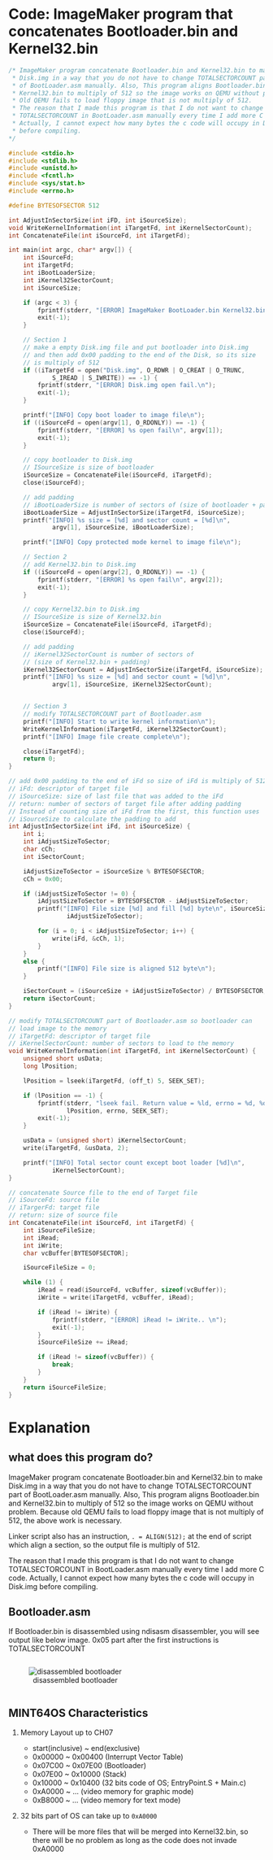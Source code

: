 # Code: ImageMaker program that concatenates Bootloader.bin and Kernel32.bin

```c
/* ImageMaker program concatenate Bootloader.bin and Kernel32.bin to make
 * Disk.img in a way that you do not have to change TOTALSECTORCOUNT part
 * of BootLoader.asm manually. Also, This program aligns Bootloader.bin and
 * Kernel32.bin to multiply of 512 so the image works on QEMU without problem.
 * Old QEMU fails to load floppy image that is not multiply of 512.
 * The reason that I made this program is that I do not want to change
 * TOTALSECTORCOUNT in BootLoader.asm manually every time I add more C code.
 * Actually, I cannot expect how many bytes the c code will occupy in Disk.img
 * before compiling.
*/

#include <stdio.h>
#include <stdlib.h>
#include <unistd.h>
#include <fcntl.h>
#include <sys/stat.h>
#include <errno.h>

#define BYTESOFSECTOR 512

int AdjustInSectorSize(int iFD, int iSourceSize);
void WriteKernelInformation(int iTargetFd, int iKernelSectorCount);
int ConcatenateFile(int iSourceFd, int iTargetFd);

int main(int argc, char* argv[]) {
    int iSourceFd;
    int iTargetFd;
    int iBootLoaderSize;
    int iKernel32SectorCount;
    int iSourceSize;

    if (argc < 3) {
    	fprintf(stderr, "[ERROR] ImageMaker BootLoader.bin Kernel32.bin\n");
    	exit(-1);
    }

    // Section 1
    // make a empty Disk.img file and put bootloader into Disk.img
    // and then add 0x00 padding to the end of the Disk, so its size
    // is multiply of 512
    if ((iTargetFd = open("Disk.img", O_RDWR | O_CREAT | O_TRUNC,
    		S_IREAD | S_IWRITE)) == -1) {
    	fprintf(stderr, "[ERROR] Disk.img open fail.\n");
    	exit(-1);
    }

    printf("[INFO] Copy boot loader to image file\n");
    if ((iSourceFd = open(argv[1], O_RDONLY)) == -1) {
    	fprintf(stderr, "[ERROR] %s open fail\n", argv[1]);
    	exit(-1);
    }

    // copy bootloader to Disk.img
    // ISourceSize is size of bootloader
    iSourceSize = ConcatenateFile(iSourceFd, iTargetFd);
    close(iSourceFd);

    // add padding
    // iBootLoaderSize is number of sectors of (size of bootloader + padding)
    iBootLoaderSize = AdjustInSectorSize(iTargetFd, iSourceSize);
    printf("[INFO] %s size = [%d] and sector count = [%d]\n",
    		argv[1], iSourceSize, iBootLoaderSize);

    printf("[INFO] Copy protected mode kernel to image file\n");

    // Section 2
    // add Kernel32.bin to Disk.img
    if ((iSourceFd = open(argv[2], O_RDONLY)) == -1) {
    	fprintf(stderr, "[ERROR] %s open fail\n", argv[2]);
    	exit(-1);
    }

    // copy Kernel32.bin to Disk.img
    // ISourceSize is size of Kernel32.bin
    iSourceSize = ConcatenateFile(iSourceFd, iTargetFd);
    close(iSourceFd);

    // add padding
    // iKernel32SectorCount is number of sectors of
    // (size of Kernel32.bin + padding)
    iKernel32SectorCount = AdjustInSectorSize(iTargetFd, iSourceSize);
    printf("[INFO] %s size = [%d] and sector count = [%d]\n",
    		argv[1], iSourceSize, iKernel32SectorCount);


    // Section 3
    // modify TOTALSECTORCOUNT part of Bootloader.asm
    printf("[INFO] Start to write kernel information\n");
    WriteKernelInformation(iTargetFd, iKernel32SectorCount);
    printf("[INFO] Image file create complete\n");

    close(iTargetFd);
    return 0;
}

// add 0x00 padding to the end of iFd so size of iFd is multiply of 512
// iFd: descriptor of target file
// iSourceSize: size of last file that was added to the iFd
// return: number of sectors of target file after adding padding 
// Instead of counting size of iFd from the first, this function uses
// iSourceSize to calculate the padding to add
int AdjustInSectorSize(int iFd, int iSourceSize) {
    int i;
    int iAdjustSizeToSector;
    char cCh;
    int iSectorCount;

    iAdjustSizeToSector = iSourceSize % BYTESOFSECTOR;
    cCh = 0x00;

    if (iAdjustSizeToSector != 0) {
    	iAdjustSizeToSector = BYTESOFSECTOR - iAdjustSizeToSector;
    	printf("[INFO] File size [%d] and fill [%d] byte\n", iSourceSize,
    			iAdjustSizeToSector);

    	for (i = 0; i < iAdjustSizeToSector; i++) {
    		write(iFd, &cCh, 1);
    	}
    }
    else {
    	printf("[INFO] File size is aligned 512 byte\n");
    }

    iSectorCount = (iSourceSize + iAdjustSizeToSector) / BYTESOFSECTOR;
    return iSectorCount;
}

// modify TOTALSECTORCOUNT part of Bootloader.asm so bootloader can
// load image to the memory
// iTargetFd: descriptor of target file
// iKernelSectorCount: number of sectors to load to the memory
void WriteKernelInformation(int iTargetFd, int iKernelSectorCount) {
    unsigned short usData;
    long lPosition;

    lPosition = lseek(iTargetFd, (off_t) 5, SEEK_SET);

    if (lPosition == -1) {
    	fprintf(stderr, "lseek fail. Return value = %ld, errno = %d, %d\n",
    			lPosition, errno, SEEK_SET);
    	exit(-1);
    }

    usData = (unsigned short) iKernelSectorCount;
    write(iTargetFd, &usData, 2);

    printf("[INFO] Total sector count except boot loader [%d]\n",
    		iKernelSectorCount);
}

// concatenate Source file to the end of Target file
// iSourceFd: source file
// iTargerFd: target file
// return: size of source file
int ConcatenateFile(int iSourceFd, int iTargetFd) {
	int iSourceFileSize;
	int iRead;
	int iWrite;
	char vcBuffer[BYTESOFSECTOR];

	iSourceFileSize = 0;

	while (1) {
		iRead = read(iSourceFd, vcBuffer, sizeof(vcBuffer));
		iWrite = write(iTargetFd, vcBuffer, iRead);

		if (iRead != iWrite) {
			fprintf(stderr, "[ERROR] iRead != iWrite.. \n");
			exit(-1);
		}
		iSourceFileSize += iRead;

		if (iRead != sizeof(vcBuffer)) {
			break;
		}
	}
    return iSourceFileSize;
}
```

# Explanation

## what does this program do?

ImageMaker program concatenate Bootloader.bin and Kernel32.bin to make
Disk.img in a way that you do not have to change TOTALSECTORCOUNT part
of BootLoader.asm manually. Also, This program aligns Bootloader.bin and
Kernel32.bin to multiply of 512 so the image works on QEMU without problem.
Because old QEMU fails to load floppy image that is not multiply of 512,
the above work is necessary.

Linker script also has an instruction, `. = ALIGN(512);` at the end of script
which align a section, so the output file is multiply of 512.

The reason that I made this program is that I do not want to change
TOTALSECTORCOUNT in BootLoader.asm manually every time I add more C code.
Actually, I cannot expect how many bytes the c code will occupy in Disk.img
before compiling.

## Bootloader.asm

If Bootloader.bin is disassembled using ndisasm disassembler, you will see 
output like below image. 0x05 part after the first instructions is
TOTALSECTORCOUNT

<div>
  <figure style='display: inline-block;'>
    <img
      src='./assets/disassembled-bootloader.PNG'
      alt='disassembled bootloader' />
    <figcaption style='text-align: center;'>
      disassembled bootloader
    </figcaption>
  </figure>
</div>

## MINT64OS Characteristics
 
1. Memory Layout up to CH07

    * start(inclusive) ~ end(exclusive)
    * 0x00000 ~ 0x00400 (Interrupt Vector Table)
    * 0x07C00 ~ 0x07E00 (Bootloader)
    * 0x07E00 ~ 0x10000 (Stack)
    * 0x10000 ~ 0x10400 (32 bits code of OS; EntryPoint.S + Main.c)
    * 0xA0000 ~ ...     (video memory for graphic mode)
    * 0xB8000 ~ ...     (video memory for text mode)

2. 32 bits part of OS can take up to `0xA0000`

    * There will be more files that will be merged into Kernel32.bin, so there
    will be no problem as long as the code does not invade 0xA0000
